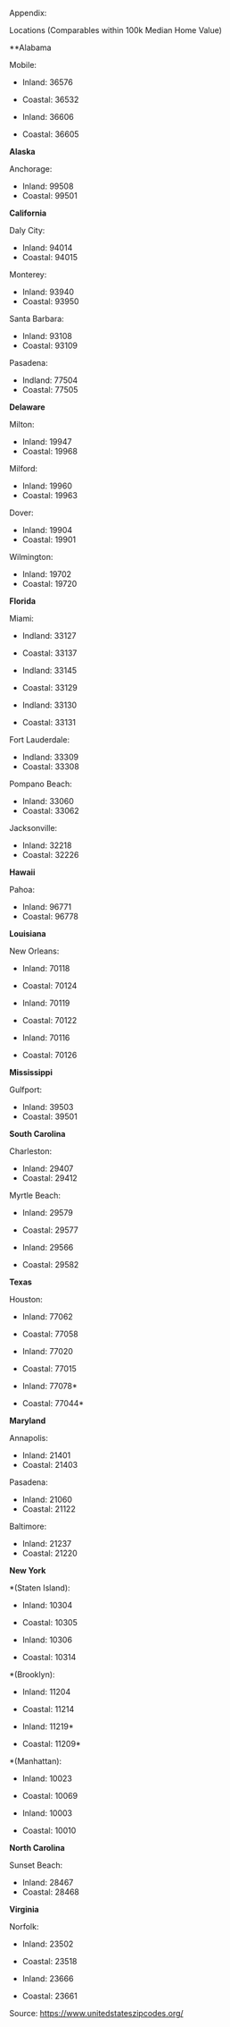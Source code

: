 Appendix:


Locations (Comparables within 100k Median Home Value)

**Alabama

Mobile:
- Inland: 36576
- Coastal: 36532

- Inland: 36606
- Coastal: 36605

**Alaska**

Anchorage:
- Inland: 99508
- Coastal: 99501

**California**

Daly City:
- Inland: 94014
- Coastal: 94015

Monterey:
- Inland: 93940
- Coastal: 93950

Santa Barbara:
- Inland: 93108
- Coastal: 93109

Pasadena:
- Indland: 77504
- Coastal: 77505

**Delaware**

Milton:
- Inland: 19947
- Coastal: 19968

Milford:
- Inland: 19960
- Coastal: 19963

Dover:
- Inland: 19904
- Coastal: 19901

Wilmington:
- Inland: 19702
- Coastal: 19720


**Florida**

Miami:
- Indland: 33127
- Coastal: 33137

- Indland: 33145
- Coastal: 33129

- Indland: 33130
- Coastal: 33131

Fort Lauderdale:
- Indland: 33309
- Coastal: 33308

Pompano Beach:
- Inland: 33060
- Coastal: 33062

Jacksonville:
- Inland: 32218
- Coastal: 32226

**Hawaii**

Pahoa:
- Inland: 96771
- Coastal: 96778

**Louisiana**

New Orleans:
- Inland: 70118
- Coastal: 70124

- Inland: 70119
- Coastal: 70122

- Inland: 70116
- Coastal: 70126

**Mississippi**

Gulfport:
- Inland: 39503
- Coastal: 39501



**South Carolina**

Charleston:
- Inland: 29407
- Coastal: 29412

Myrtle Beach:
- Inland: 29579
- Coastal: 29577

- Inland: 29566
- Coastal: 29582

**Texas**

Houston:
- Inland: 77062
- Coastal: 77058

- Inland: 77020
- Coastal: 77015

- Inland: 77078*
- Coastal: 77044*

**Maryland**

Annapolis:
- Inland: 21401
- Coastal: 21403

Pasadena: 
- Inland: 21060
- Coastal: 21122

Baltimore:
- Inland: 21237
- Coastal: 21220


**New York**

*(Staten Island):
- Inland: 10304
- Coastal: 10305

- Inland: 10306
- Coastal: 10314

*(Brooklyn):
- Inland: 11204
- Coastal: 11214

- Inland: 11219*
- Coastal: 11209*

*(Manhattan):
- Inland: 10023
- Coastal: 10069

- Inland: 10003
- Coastal: 10010


**North Carolina**

Sunset Beach:
- Inland: 28467
- Coastal: 28468


**Virginia**

Norfolk:
- Inland: 23502
- Coastal: 23518

- Inland: 23666
- Coastal: 23661


Source:
https://www.unitedstateszipcodes.org/
